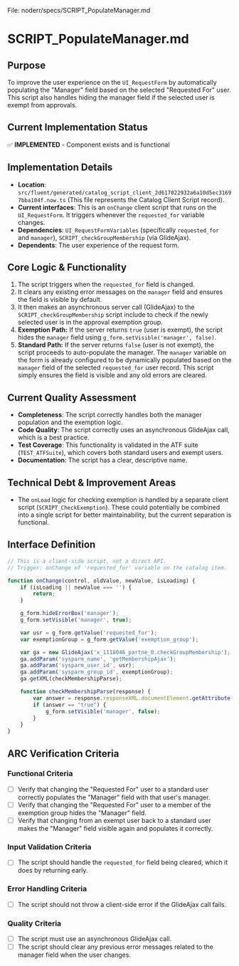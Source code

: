 File: noderr/specs/SCRIPT_PopulateManager.md

# SCRIPT_PopulateManager.md

## Purpose
To improve the user experience on the `UI_RequestForm` by automatically populating the "Manager" field based on the selected "Requested For" user. This script also handles hiding the manager field if the selected user is exempt from approvals.

## Current Implementation Status
✅ **IMPLEMENTED** - Component exists and is functional

## Implementation Details
- **Location**: `src/fluent/generated/catalog_script_client_2d617022932a6a10d5ec31697bba104f.now.ts` (This file represents the Catalog Client Script record).
- **Current interfaces**: This is an `onChange` client script that runs on the `UI_RequestForm`. It triggers whenever the `requested_for` variable changes.
- **Dependencies**: `UI_RequestFormVariables` (specifically `requested_for` and `manager`), `SCRIPT_checkGroupMembership` (via GlideAjax).
- **Dependents**: The user experience of the request form.

## Core Logic & Functionality
1.  The script triggers when the `requested_for` field is changed.
2.  It clears any existing error messages on the `manager` field and ensures the field is visible by default.
3.  It then makes an asynchronous server call (GlideAjax) to the `SCRIPT_checkGroupMembership` script include to check if the newly selected user is in the approval exemption group.
4.  **Exemption Path:** If the server returns `true` (user is exempt), the script hides the `manager` field using `g_form.setVisible('manager', false)`.
5.  **Standard Path:** If the server returns `false` (user is not exempt), the script proceeds to auto-populate the manager. The `manager` variable on the form is already configured to be dynamically populated based on the `manager` field of the selected `requested_for` user record. This script simply ensures the field is visible and any old errors are cleared.

## Current Quality Assessment
- **Completeness**: The script correctly handles both the manager population and the exemption logic.
- **Code Quality**: The script correctly uses an asynchronous GlideAjax call, which is a best practice.
- **Test Coverage**: This functionality is validated in the ATF suite (`TEST_ATFSuite`), which covers both standard users and exempt users.
- **Documentation**: The script has a clear, descriptive name.

## Technical Debt & Improvement Areas
- The `onLoad` logic for checking exemption is handled by a separate client script (`SCRIPT_CheckExemption`). These could potentially be combined into a single script for better maintainability, but the current separation is functional.

## Interface Definition
```javascript
// This is a client-side script, not a direct API.
// Trigger: onChange of 'requested_for' variable on the catalog item.

function onChange(control, oldValue, newValue, isLoading) {
    if (isLoading || newValue === '') {
        return;
    }

    g_form.hideErrorBox('manager');
	g_form.setVisible('manager', true);

    var usr = g_form.getValue('requested_for');
    var exemptionGroup = g_form.getValue('exemption_group');

    var ga = new GlideAjax('x_1118046_partne_0.checkGroupMembership');
    ga.addParam('sysparm_name', 'getMembershipAjax');
    ga.addParam('sysparm_user_id', usr);
    ga.addParam('sysparm_group_id', exemptionGroup);
    ga.getXML(checkMembershipParse);

    function checkMembershipParse(response) {
        var answer = response.responseXML.documentElement.getAttribute("answer");
        if (answer == "true") {
            g_form.setVisible('manager', false);
        }
    }
}
```

## ARC Verification Criteria

### Functional Criteria
- [ ] Verify that changing the "Requested For" user to a standard user correctly populates the "Manager" field with that user's manager.
- [ ] Verify that changing the "Requested For" user to a member of the exemption group hides the "Manager" field.
- [ ] Verify that changing from an exempt user back to a standard user makes the "Manager" field visible again and populates it correctly.

### Input Validation Criteria  
- [ ] The script should handle the `requested_for` field being cleared, which it does by returning early.

### Error Handling Criteria
- [ ] The script should not throw a client-side error if the GlideAjax call fails.

### Quality Criteria
- [ ] The script must use an asynchronous GlideAjax call.
- [ ] The script should clear any previous error messages related to the manager field when the user changes.